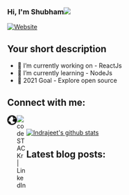 ### Hi, I'm Shubham<img src="https://media.giphy.com/media/hvRJCLFzcasrR4ia7z/giphy.gif" width="25px">
[![Website](https://img.shields.io/badge/Text-Text-green?style=flat-square)](https://google.com)

## Your short description
- 🔭 I’m currently working on - ReactJs
- 🌱 I’m currently learning - NodeJs
- 🥅 2021 Goal - Explore open source

<!-- ❔❔❔❔ means username in below README.md -->
<!-- Also feel free to update second URL to any URL -->

## Connect with me:
[<img align="left" alt="codeSTACKr.com" width="22px" src="https://raw.githubusercontent.com/iconic/open-iconic/master/svg/globe.svg" />][website]
[<img align="left" alt="codeSTACKr | LinkedIn" width="22px" src="https://cdn.jsdelivr.net/npm/simple-icons@v3/icons/linkedin.svg" />][linkedin]
<br />

[![Indrajeet's github stats](https://github-readme-stats.vercel.app/api?username=shubham-pal-au9&count_private=true&include_all_commits=true&theme=radical)](https://google.com)

<!-- Optional if you have blogs -->
## Latest blog posts:
<!-- BLOG-POST-LIST:START -->
<!-- BLOG-POST-LIST:END -->

<!-- This section you create this variables that are used above -->
[website]: shubham-pal-au9.github.io/Portfolio-website.github.io/
[linkedin]: https://www.linkedin.com/in/shubham-pal-a5b047169

